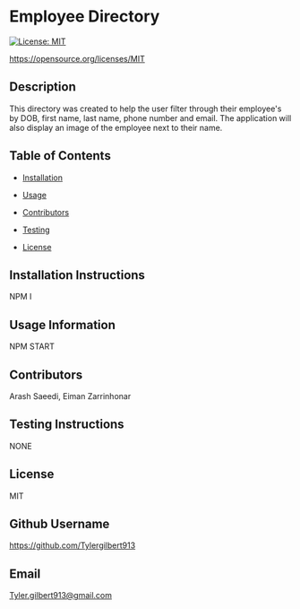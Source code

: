 
    
# Employee Directory
    
[![License: MIT](https://img.shields.io/badge/License-MIT-yellow.svg)](https://opensource.org/licenses/MIT)

https://opensource.org/licenses/MIT
    
## Description 
    
This directory was created to help the user filter through their employee's by DOB, first name, last name, phone number and email. The application will also display an image of the employee next to their name.
    
## Table of Contents
    
* [Installation](#installation)
    
* [Usage](#usage)
    
* [Contributors](#contributing)
    
* [Testing](#test)
    
* [License](#license)
    
## Installation Instructions
    
NPM I
    
## Usage Information 
    
NPM START
    
## Contributors 
    
Arash Saeedi, Eiman Zarrinhonar
    
## Testing Instructions 
    
NONE
    
## License
    
MIT
    
## Github Username
    
https://github.com/Tylergilbert913
    
## Email
    
Tyler.gilbert913@gmail.com
    